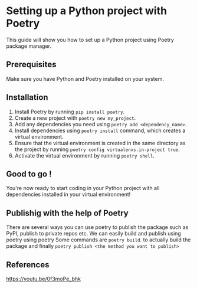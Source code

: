 # Setting up a Python project with Poetry

This guide will show you how to set up a Python project using Poetry package manager.

##  Prerequisites

Make sure you have Python and Poetry installed on your system.

##  Installation

1.  Install Poetry by running `pip install poetry`.
2.  Create a new project with `poetry new my_project`.
3.  Add any dependencies you need using `poetry add <dependency_name>`.
4.  Install dependencies using `poetry install` command, which creates a virtual environment.
5.  Ensure that the virtual environment is created in the same directory as the project by running `poetry config virtualenvs.in-project true`.
6.  Activate the virtual environment by running `poetry shell`.

## Good to go !

You're now ready to start coding in your Python project with all dependencies installed in your virtual environment!

## Publishig with the help of Poetry

There are several ways you can use poetry to publish the package such as PyPI, publish to private repos etc.
We can easily build and publish using poetry using poetry
Some commands are `poetry build`. to actually build the package and finally `poetry publish <the method you want to publish>`

## References
https://youtu.be/0f3moPe_bhk
